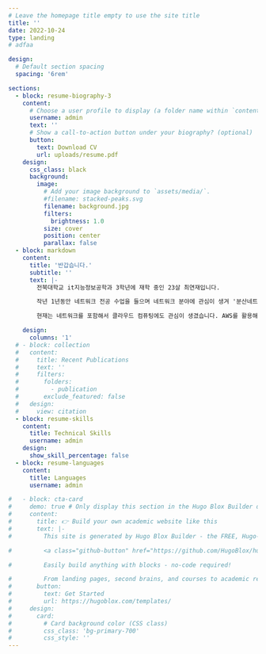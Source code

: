 ```yaml
---
# Leave the homepage title empty to use the site title
title: ''
date: 2022-10-24
type: landing
# adfaa

design:
  # Default section spacing
  spacing: '6rem'

sections:
  - block: resume-biography-3
    content:
      # Choose a user profile to display (a folder name within `content/authors/`)
      username: admin
      text: ''
      # Show a call-to-action button under your biography? (optional)
      button:
        text: Download CV
        url: uploads/resume.pdf
    design:
      css_class: black
      background:
        image:
          # Add your image background to `assets/media/`.
          #filename: stacked-peaks.svg
          filename: background.jpg
          filters:
            brightness: 1.0
          size: cover
          position: center
          parallax: false
  - block: markdown
    content:
      title: '반갑습니다.'
      subtitle: ''
      text: |-
        전북대학교 it지능정보공학과 3학년에 재학 중인 23살 최연재입니다.

        작년 1년동안 네트워크 전공 수업을 들으며 네트워크 분야에 관심이 생겨 '분산네트워크 연구실'에 들어갔습니다. 그곳에서 통신과 네트워크분야를 공부하며 다양한 네트워크 기술과 관련된 연구 경험을 쌓았습니다. 저와 목표가 같은 동기들과 ccna자격증 공부도 진행하였습니다.

        현재는 네트워크를 포함해서 클라우드 컴퓨팅에도 관심이 생겼습니다. AWS를 활용해 인프라를 구축하고 관리하는 프로젝트를 진행해볼 것이며, 경험을 바탕으로 실무에서도 네트워크 및 클라우드 환경에서 안정적이고 효율적인 시스템을 구축하고 유지할 수 있는 능력을 기르고자 합니다.

    design:
      columns: '1'
  # - block: collection
  #   content:
  #     title: Recent Publications
  #     text: ''
  #     filters:
  #       folders:
  #         - publication
  #       exclude_featured: false
  #   design:
  #     view: citation
  - block: resume-skills
    content:
      title: Technical Skills
      username: admin
    design:
      show_skill_percentage: false
  - block: resume-languages
    content:
      title: Languages
      username: admin

#   - block: cta-card
#     demo: true # Only display this section in the Hugo Blox Builder demo site
#     content:
#       title: 👉 Build your own academic website like this
#       text: |-
#         This site is generated by Hugo Blox Builder - the FREE, Hugo-based open source website builder trusted by 250,000+ academics like you.

#         <a class="github-button" href="https://github.com/HugoBlox/hugo-blox-builder" data-color-scheme="no-preference: light; light: light; dark: dark;" data-icon="octicon-star" data-size="large" data-show-count="true" aria-label="Star HugoBlox/hugo-blox-builder on GitHub">Star</a>

#         Easily build anything with blocks - no-code required!

#         From landing pages, second brains, and courses to academic resumés, conferences, and tech blogs.
#       button:
#         text: Get Started
#         url: https://hugoblox.com/templates/
#     design:
#       card:
#         # Card background color (CSS class)
#         css_class: 'bg-primary-700'
#         css_style: ''
---
```

